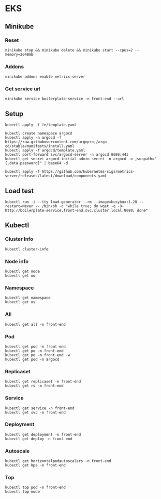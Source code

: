 # EKS

## Minikube

### Reset

```shell
minikube stop && minikube delete && minikube start --cpus=2 --memory=2048mb
```

### Addons

```shell
minikube addons enable metrics-server
```

### Get service url

```shell
minikube service boilerplate-service -n front-end --url
```

## Setup

```shell
kubectl apply -f fe/template.yaml
```

```shell
kubectl create namespace argocd
kubectl apply -n argocd -f https://raw.githubusercontent.com/argoproj/argo-cd/stable/manifests/install.yaml
kubectl apply -f argocd/template.yaml
kubectl port-forward svc/argocd-server -n argocd 8080:443
kubectl get secret argocd-initial-admin-secret -n argocd -o jsonpath="{.data.password}" | base64 -d
```

```shell
kubectl apply -f https://github.com/kubernetes-sigs/metrics-server/releases/latest/download/components.yaml
```

## Load test

```shell
kubectl run -i --tty load-generator --rm --image=busybox:1.28 --restart=Never -- /bin/sh -c "while true; do wget -q -O- http://boilerplate-service.front-end.svc.cluster.local:8080; done"
```

## Kubectl

### Cluster Info

```shell
kubectl cluster-info
```

### Node info

```shell
kubectl get node
kubectl get no
```

### Namespace

```shell
kubectl get namespace
kubectl get ns
```

### All

```shell
kubectl get all -n front-end
```

### Pod

```shell
kubectl get pod -n front-end
kubectl get po -n front-end
kubectl get po -n front-end -w
kubectl get pod -n argocd
```

### Replicaset

```shell
kubectl get replicaset -n front-end
kubectl get rs -n front-end
```

### Service

```shell
kubectl get service -n front-end
kubectl get svc -n front-end
```

### Deployment

```shell
kubectl get deployment -n front-end
kubectl get deploy -n front-end
```

### Autoscale

```shell
kubectl get horizontalpodautoscalers -n front-end
kubectl get hpa -n front-end
```

### Top

```shell
kubectl top pod -n front-end
kubectl top node
```
